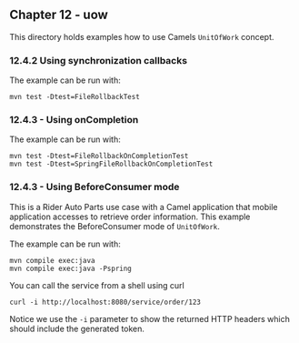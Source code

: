 Chapter 12 - uow
----------------

This directory holds examples how to use Camels `UnitOfWork` concept.

### 12.4.2 Using synchronization callbacks

The example can be run with:

    mvn test -Dtest=FileRollbackTest

### 12.4.3 - Using onCompletion

The example can be run with:

    mvn test -Dtest=FileRollbackOnCompletionTest
    mvn test -Dtest=SpringFileRollbackOnCompletionTest

### 12.4.3 - Using BeforeConsumer mode

This is a Rider Auto Parts use case with a Camel application that mobile application accesses to retrieve order information.
This example demonstrates the BeforeConsumer mode of `UnitOfWork`.

The example can be run with:

    mvn compile exec:java
    mvn compile exec:java -Pspring

You can call the service from a shell using curl

    curl -i http://localhost:8080/service/order/123

Notice we use the `-i` parameter to show the returned HTTP headers which should include the generated token.
